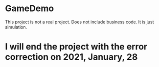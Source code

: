 # GameDemo
This project is not a real project. Does not include business code. It is just simulation.

# I will end the project with the error correction on 2021, January, 28

